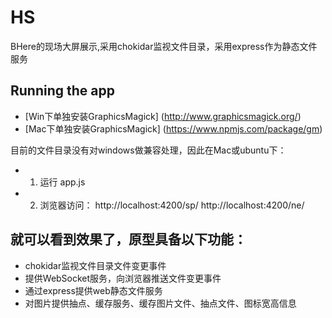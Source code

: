 # HS
BHere的现场大屏展示,采用chokidar监视文件目录，采用express作为静态文件服务

Running the app
-----------------------------------
* [Win下单独安装GraphicsMagick] (http://www.graphicsmagick.org/)
* [Mac下单独安装GraphicsMagick] (https://www.npmjs.com/package/gm)

目前的文件目录没有对windows做兼容处理，因此在Mac或ubuntu下：
* 1. 运行 app.js
* 2. 浏览器访问：
	http://localhost:4200/sp/ 
	http://localhost:4200/ne/

就可以看到效果了，原型具备以下功能：
-----------------------------------
* chokidar监视文件目录文件变更事件
* 提供WebSocket服务，向浏览器推送文件变更事件
* 通过express提供web静态文件服务
* 对图片提供抽点、缓存服务、缓存图片文件、抽点文件、图标宽高信息
